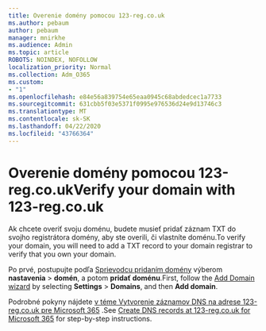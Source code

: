```yaml
---
title: Overenie domény pomocou 123-reg.co.uk
ms.author: pebaum
author: pebaum
manager: mnirkhe
ms.audience: Admin
ms.topic: article
ROBOTS: NOINDEX, NOFOLLOW
localization_priority: Normal
ms.collection: Adm_O365
ms.custom:
- "1"
ms.openlocfilehash: e84e56a839754e65eaa0945c68abdedcec1a7733
ms.sourcegitcommit: 631cbb5f03e5371f0995e976536d24e9d13746c3
ms.translationtype: MT
ms.contentlocale: sk-SK
ms.lasthandoff: 04/22/2020
ms.locfileid: "43766364"
---
```

# <a name="verify-your-domain-with-123-regcouk"></a><span data-ttu-id="1941d-102">Overenie domény pomocou 123-reg.co.uk</span><span class="sxs-lookup"><span data-stu-id="1941d-102">Verify your domain with 123-reg.co.uk</span></span>

<span data-ttu-id="1941d-103">Ak chcete overiť svoju doménu, budete musieť pridať záznam TXT do svojho registrátora domény, aby ste overili, či vlastníte doménu.</span><span class="sxs-lookup"><span data-stu-id="1941d-103">To verify your domain, you will need to add a TXT record to your domain registrar to verify that you own your domain.</span></span> 

<span data-ttu-id="1941d-104">Po prvé, postupujte podľa [Sprievodcu pridaním domény](https://portal.office.com/adminportal/home#/Domains) výberom **nastavenia** \> **domén**, a potom **pridať doménu**.</span><span class="sxs-lookup"><span data-stu-id="1941d-104">First, follow the [Add Domain wizard](https://portal.office.com/adminportal/home#/Domains) by selecting **Settings** \> **Domains**, and then **Add domain**.</span></span>
  
<span data-ttu-id="1941d-105">Podrobné pokyny nájdete [v téme Vytvorenie záznamov DNS na adrese 123-reg.co.uk pre Microsoft 365](https://docs.microsoft.com/microsoft-365/admin/dns/create-dns-records-at-123-reg-co-uk) .</span><span class="sxs-lookup"><span data-stu-id="1941d-105">See [Create DNS records at 123-reg.co.uk for Microsoft 365](https://docs.microsoft.com/microsoft-365/admin/dns/create-dns-records-at-123-reg-co-uk) for step-by-step instructions.</span></span>